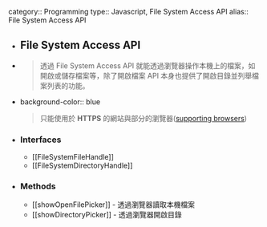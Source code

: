 category:: Programming
type:: Javascript, File System Access API
alias:: File System Access API

- ## File System Access API
- > 透過 File System Access API 就能透過瀏覽器操作本機上的檔案，如開啟或儲存檔案等，除了開啟檔案 API 本身也提供了開啟目錄並列舉檔案列表的功能。
- background-color:: blue
  > 只能使用於 **HTTPS** 的網站與部分的瀏覽器([supporting browsers](https://developer.mozilla.org/en-US/docs/Web/API/File_System_Access_API#browser_compatibility))
- ### Interfaces
	- [[FileSystemFileHandle]]
	- [[FileSystemDirectoryHandle]]
- ### Methods
	- [[showOpenFilePicker]] - 透過瀏覽器讀取本機檔案
	- [[showDirectoryPicker]] - 透過瀏覽器開啟目錄